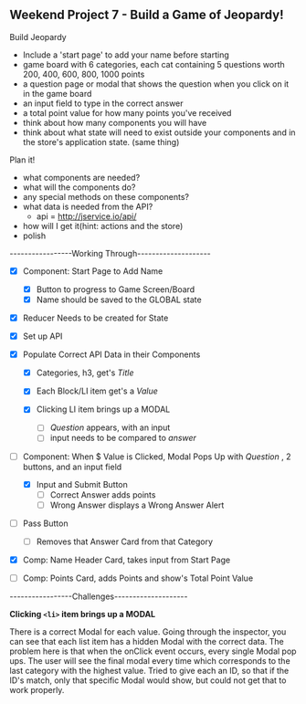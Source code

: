 ## Weekend Project 7 - Build a Game of Jeopardy!

Build Jeopardy
- Include a 'start page' to add your name before starting
- game board with 6 categories, each cat containing 5 questions worth 200, 400, 600, 800, 1000 points
- a question page or modal that shows the question when you click on it in the game board
- an input field to type in the correct answer
- a total point value for how many points you've received
- think about how many components you will have
- think about what state will need to exist outside your components and in the store's application state. (same thing)

Plan it!
- what components are needed?
- what will the components do?
- any special methods on these components?
- what data is needed from the API?
  - api = http://jservice.io/api/
- how will I get it(hint: actions and the store)
- polish


-----------------Working Through--------------------

- [X] Component: Start Page to Add Name
  - [X] Button to progress to Game Screen/Board
  - [X] Name should be saved to the GLOBAL state

- [X] Reducer Needs to be created for State
- [X] Set up API
- [X] Populate Correct API Data in their Components
  - [X] Categories, h3, get's _Title_
  - [X] Each Block/LI item get's a _Value_

  - [X] Clicking LI item brings up a MODAL
    - [ ] _Question_ appears, with an input
    - [ ] input needs to be compared to _answer_
- [ ] Component: When $ Value is Clicked, Modal Pops Up with _Question_ , 2 buttons, and an input field

  - [X] Input and Submit Button
    - [ ] Correct Answer adds points
    - [ ] Wrong Answer displays a Wrong Answer Alert
- [ ] Pass Button
  - [ ] Removes that Answer Card from that Category

- [X] Comp: Name Header Card, takes input from Start Page
- [ ] Comp: Points Card, adds Points and show's Total Point Value

-----------------Challenges--------------------

**Clicking `<li>` item brings up a MODAL**

There is a correct Modal for each value. Going through the inspector, you can see that each list item has a hidden Modal with the correct data. The problem here is that when the onClick event occurs, every single Modal pop ups. The user will see the final modal every time which corresponds to the last category with the highest value. Tried to give each <ModalView/> an ID, so that if the ID's match, only that specific Modal would show, but could not get that to work properly.
